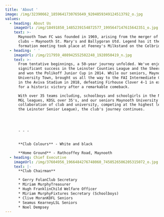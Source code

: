 ```yaml
---
title: 'About '
image: /img/32390662_1859641730765649_9204859349124513792_o.jpg
values:
  - heading: About Us
    imageUrl: /img/18491850_1485239154872577_1995647147615642351_o.jpg
    text: >-
      Maynooth Town FC was founded in 1969, arising from the merger of two local
      clubs – Maynooth St. Mary's and Ballygoran Utd. Legend has it the
      formation meeting took place at Feeney's Milkstand on the Celbridge Road.
  - heading: ' '
    imageUrl: /img/217959_408942552502248_1928950419_n.jpg
    text: >-
      From tentative beginnings, a 50-year journey unfolded. We've enjoyed
      significant success in the Leinster Counties League and the Sheeran Cup,
      and won the Polikoff Junior Cup in 2014. While our seniors, Maynooth
      University Town, brought us all the way to the FAI Intermediate Cup Final
      in the Aviva Stadium in 2018, defeating Firhouse Clover 4-1 in extra time
      for a historic victory after a remarkable comeback.

      With over 35 teams including, schoolboys and schoolgirls in the NDSL and
      MGL leagues, KDSL over 35's, and our seniors Maynooth University Town (a
      collaboration of club and university, competing at the highest level in
      the Leinster Senior League), the club's journey continues.




      - - -


      **Club Colours** - White and black

      **Home Ground** - Rathcoffey Road, Maynooth
  - heading: Chief Executive
    imageUrl: /img/37604956_1966484276748060_7450526506205315072_o.jpg
    text: |-
      **Club Chairman**

      * Gerry FolanClub Secretary 
      * Miriam MurphyTreasurer 
      * Hugh FranklinChild Welfare Officer 
      * Miriam MurphyFixtures Secretary (Schoolboys) 
      * Clive MoranKDFL Seniors 
      * Seamus KearneyLSL Seniors 
      * Noel Dempsey
---
```


